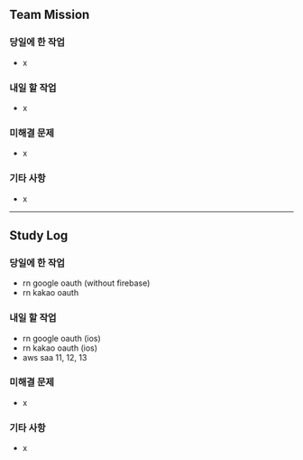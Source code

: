 ## Team Mission

### 당일에 한 작업
- x

### 내일 할 작업
- x

### 미해결 문제
- x

### 기타 사항
- x

--------
## Study Log

### 당일에 한 작업
- rn google oauth (without firebase)
- rn kakao oauth

### 내일 할 작업
- rn google oauth (ios)
- rn kakao oauth (ios)
- aws saa 11, 12, 13

### 미해결 문제
- x

### 기타 사항
- x

